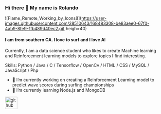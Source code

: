 ### Hi there 👋 My name is Rolando
![Flame_Remote_Working_by_Icons8](https://user-images.githubusercontent.com/38510643/168483308-be83aee0-67f0-4ab9-8fe9-1fb489d40ec2.gif heigh=40)
#### I am from southern CA. I love to surf and I love AI
Currently, I am a data science student who likes to create Machine learning and Reinforcement learning models to explore topics I find interesting.


Skills: Python / Java / C / Tensorflow / OpenCv / HTML / CSS / MySQL / JavaScript / Php

- 🔭 I’m currently working on creating a Reinforcement Learning model to predict wave scores during surfing championships 
- 🌱 I’m currently learning Node.js and MongoDB 


[<img src='https://cdn.jsdelivr.net/npm/simple-icons@3.0.1/icons/github.svg' alt='github' height=40>](https://github.com/RoloPineda)  



